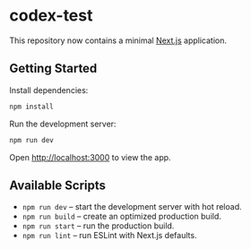 # codex-test

This repository now contains a minimal [Next.js](https://nextjs.org/) application.

## Getting Started

Install dependencies:

```bash
npm install
```

Run the development server:

```bash
npm run dev
```

Open [http://localhost:3000](http://localhost:3000) to view the app.

## Available Scripts

- `npm run dev` – start the development server with hot reload.
- `npm run build` – create an optimized production build.
- `npm run start` – run the production build.
- `npm run lint` – run ESLint with Next.js defaults.
